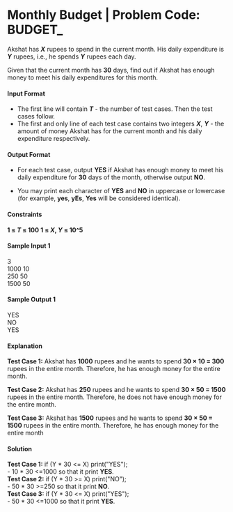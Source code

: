 # Monthly Budget | Problem Code: BUDGET_

Akshat has **_X_** rupees to spend in the current month. His daily expenditure is **_Y_** rupees, i.e., he spends **_Y_** rupees each day.<br/>

Given that the current month has **30** days, find out if Akshat has enough money to meet his daily expenditures for this month.<br/>

#### Input Format<br/>
- The first line will contain **_T_** - the number of test cases. Then the test cases follow.
- The first and only line of each test case contains two integers **_X_**, **_Y_** - the amount of money Akshat has for the current month and his daily expenditure respectively.

#### Output Format<br/>
- For each test case, output **YES** if Akshat has enough money to meet his daily expenditure for **30** days of the month, otherwise output **NO**.

- You may print each character of **YES** and **NO** in uppercase or lowercase (for example, **yes**, **yEs**, **Yes** will be considered identical).

#### Constraints<br/>
**1 ≤ _T_ ≤ 100**
**1 ≤ _X_, _Y_ ≤ 10^5**

#### Sample Input 1 <br/>
3<br/>
1000 10<br/>
250 50<br/>
1500 50<br/>

#### Sample Output 1 
YES<br/>
NO<br/>
YES<br/>

#### Explanation
**Test Case 1:** Akshat has **1000** rupees and he wants to spend **30 × 10 = 300** rupees in the entire month. Therefore, he has enough money for the entire month.

**Test Case 2:** Akshat has **250** rupees and he wants to spend **30 × 50 = 1500** rupees in the entire month. Therefore, he does not have enough money for the entire month.

**Test Case 3:** Akshat has **1500** rupees and he wants to spend **30 × 50 = 1500** rupees in the entire month. Therefore, he has enough money for the entire month


#### Solution<br/>
**Test Case 1:** if (Y * 30 <= X) print("YES"); <br/>
		 - 10 * 30  <=1000 so that it print **YES**.<br/>
**Test Case 2:** if (Y * 30 >= X) print("NO"); <br/>
		 - 50 * 30  >=250 so that it print **NO**.<br/>
**Test Case 3:** if (Y * 30 <= X) print("YES"); <br/>
		 - 50 * 30  <=1000 so that it print **YES**.<br/>
